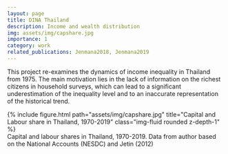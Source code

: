 ```yaml
---
layout: page
title: DINA Thailand
description: Income and wealth distribution
img: assets/img/capshare.jpg
importance: 1
category: work
related_publications: Jenmana2018, Jenmana2019
---
```


This project re-examines the dynamics of income inequality in Thailand from 1975. The main motivation lies in the lack of information on the richest citizens in household surveys, which can lead to a significant underestimation of the inequality level and to an inaccurate representation of the historical trend.

<div class="row">
    <div class="col-sm mt-3 mt-md-0">
        {% include figure.html path="assets/img/capshare.jpg" title="Capital and Labour share in Thailand, 1970-2019" class="img-fluid rounded z-depth-1" %}
    </div>
</div>
<div class="caption">
    Capital and labour shares in Thailand, 1970-2019. Data from author based on the National Accounts (NESDC) and Jetin (2012)
</div>

